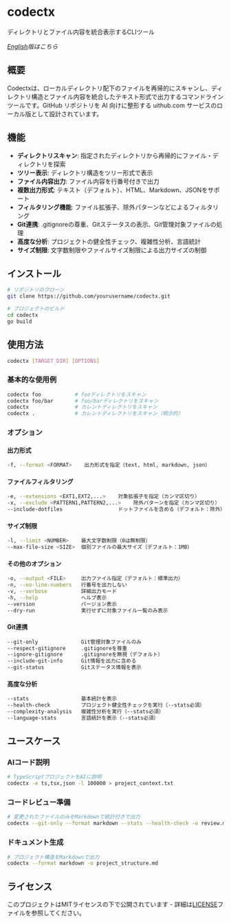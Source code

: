 # codectx

ディレクトリとファイル内容を統合表示するCLIツール

*[English](./README.md)版はこちら*

## 概要

Codectxは、ローカルディレクトリ配下のファイルを再帰的にスキャンし、ディレクトリ構造とファイル内容を統合したテキスト形式で出力するコマンドラインツールです。GitHub リポジトリを AI 向けに整形する uithub.com サービスのローカル版として設計されています。

## 機能

- **ディレクトリスキャン**: 指定されたディレクトリから再帰的にファイル・ディレクトリを探索
- **ツリー表示**: ディレクトリ構造をツリー形式で表示
- **ファイル内容出力**: ファイル内容を行番号付きで出力
- **複数出力形式**: テキスト（デフォルト）、HTML、Markdown、JSONをサポート
- **フィルタリング機能**: ファイル拡張子、除外パターンなどによるフィルタリング
- **Git連携**: .gitignoreの尊重、Gitステータスの表示、Git管理対象ファイルの処理
- **高度な分析**: プロジェクトの健全性チェック、複雑性分析、言語統計
- **サイズ制限**: 文字数制限やファイルサイズ制限による出力サイズの制御

## インストール

```bash
# リポジトリのクローン
git clone https://github.com/yourusername/codectx.git

# プロジェクトのビルド
cd codectx
go build
```

## 使用方法

```bash
codectx [TARGET_DIR] [OPTIONS]
```

### 基本的な使用例

```bash
codectx foo           # fooディレクトリをスキャン
codectx foo/bar       # foo/barディレクトリをスキャン
codectx               # カレントディレクトリをスキャン
codectx .             # カレントディレクトリをスキャン（明示的）
```

### オプション

#### 出力形式
```bash
-f, --format <FORMAT>    出力形式を指定（text, html, markdown, json）
```

#### ファイルフィルタリング
```bash
-e, --extensions <EXT1,EXT2,...>    対象拡張子を指定（カンマ区切り）
-x, --exclude <PATTERN1,PATTERN2,...>    除外パターンを指定（カンマ区切り）
--include-dotfiles                  ドットファイルを含める（デフォルト：除外）
```

#### サイズ制限
```bash
-l, --limit <NUMBER>    最大文字数制限（0は無制限）
--max-file-size <SIZE>  個別ファイルの最大サイズ（デフォルト：1MB）
```

#### その他のオプション
```bash
-o, --output <FILE>     出力ファイル指定（デフォルト：標準出力）
-n, --no-line-numbers   行番号を出力しない
-v, --verbose           詳細出力モード
-h, --help              ヘルプ表示
--version               バージョン表示
--dry-run               実行せずに対象ファイル一覧のみ表示
```

#### Git連携
```bash
--git-only              Git管理対象ファイルのみ
--respect-gitignore     .gitignoreを尊重
--ignore-gitignore      .gitignoreを無視（デフォルト）
--include-git-info      Git情報を出力に含める
--git-status            Gitステータス情報を表示
```

#### 高度な分析
```bash
--stats                 基本統計を表示
--health-check          プロジェクト健全性チェックを実行（--stats必須）
--complexity-analysis   複雑性分析を実行（--stats必須）
--language-stats        言語統計を表示（--stats必須）
```

## ユースケース

### AIコード説明
```bash
# TypeScriptプロジェクトをAIに説明
codectx -e ts,tsx,json -l 100000 > project_context.txt
```

### コードレビュー準備
```bash
# 変更されたファイルのみをMarkdownで統計付きで出力
codectx --git-only --format markdown --stats --health-check -o review.md
```

### ドキュメント生成
```bash
# プロジェクト構造をMarkdownで出力
codectx --format markdown -o project_structure.md
```

## ライセンス

このプロジェクトはMITライセンスの下で公開されています - 詳細は[LICENSE](LICENSE)ファイルを参照してください。

